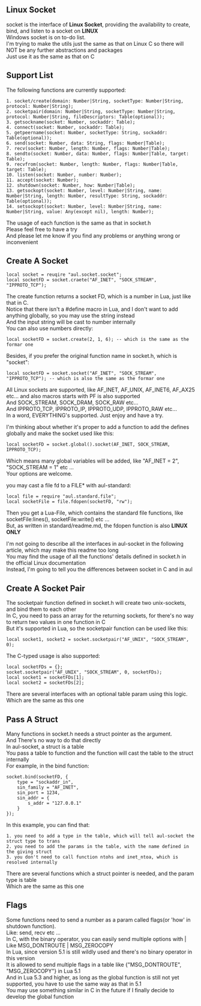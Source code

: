 ## Linux Socket

socket is the interface of <b>Linux Socket</b>, providing the availability to create, bind, and listen to a socket on <b>LINUX</b><br />
Windows socket is on to-do list.<br />
I'm trying to make the utils just the same as that on Linux C so there will NOT be any further abstractions and packages <br />
Just use it as the same as that on C<br />

## Support List

The following functions are currently supported:

    1. socket/create(domain: Number|String, socketType: Number|String, protocol: Number|String);
    2. socketpair(domain: Number|String, socketType: Number|String, protocol: Number|String, fileDescriptors: Table(optional));
    3. getsockname(socket: Number, sockaddr: Table);
    4. connect(socket: Number, sockaddr: Table);
    5. getpeername(socket: Number, socketType: String, sockaddr: Table(optional));
    6. send(socket: Number, data: String, flags: Number|Table);
    7. recv(socket: Number, length: Number, flags: Number|Table);
    8. sendto(socket: Number, data: Number, flags: Number|Table, target: Table);
    9. recvfrom(socket: Number, length: Number, flags: Number|Table, target: Table);
    10. listen(socket: Number, number: Number);
    11. accept(socket: Number);
    12. shutdown(socket: Number, how: Number|Table);
    13. getsockopt(socket: Number, level: Number|String, name: Number|String, length: Number, resultType: String, sockaddr: Table(optional));
    14. setsockopt(socket: Number, level: Number|String, name: Number|String, value: Any(except nil), length: Number);

The usage of each function is the same as that in socket.h<br />
Please feel free to have a try<br />
And please let me know if you find any problems or anything wrong or inconvenient<br />

## Create A Socket

    local socket = reuqire "aul.socket.socket";
    local socketFD = socket.craete("AF_INET", "SOCK_STREAM", "IPPROTO_TCP");

The create function returns a socket FD, which is a number in Lua, just like that in C.<br />
Notice that there isn't a #define macro in Lua, and I don't want to add anything globally, so you may use the string instead<br />
And the input string will be cast to number internally<br />
You can also use numbers directly:

    local socketFD = socket.create(2, 1, 6); -- which is the same as the formar one

Besides, if you prefer the original function name in socket.h, which is "socket":

    local socketFD = socket.socket("AF_INET", "SOCK_STREAM", "IPPROTO_TCP"); -- which is also the same as the formar one

All Linux sockets are supported, like AF_INET, AF_UNIX, AF_INET6, AF_AX25 etc... and also macros starts with PF is also supported<br />
And SOCK_STREAM, SOCK_DRAM, SOCK_RAW etc... <br />
And IPPROTO_TCP, IPPROTO_IP, IPPROTO_UDP, IPPROTO_RAW etc... <br />
In a word, EVERYTHING's supported. Just enjoy and have a try.<br />

I'm thinking about whether it's proper to add a function to add the defines globally and make the socket used like this:

    local socketFD = socket.global().socket(AF_INET, SOCK_STREAM, IPPROTO_TCP);

Which means many global variables will be added, like "AF_INET = 2", "SOCK_STREAM = 1" etc ...<br />
Your options are welcome.<br />

you may cast a file fd to a FILE* with aul-standard:

    local file = require "aul.standard.file";
    local socketFile = file.fdopen(socketFD, "rw");

Then you get a Lua-File, which contains the standard file functions, like socketFile:lines(), socketFile:write() etc ...<br />
But, as written in standard/readme.md, the fdopen function is also <b>LINUX ONLY</b>

I'm not going to describe all the interfaces in aul-socket in the following article, which may make this readme too long<br />
You may find the usage of all the functions' details defined in socket.h in the official Linux documentation<br />
Instead, I'm going to tell you the differences between socket in C and in aul<br />

## Create A Socket Pair

The socketpair function defined in socket.h will create two unix-sockets, and bind them to each other<br />
In C, you need to pass an array for the returning sockets, for there's no way to return two values in one function in C<br />
But it's supported in Lua, so the socketpair function can be used like this:

    local socket1, socket2 = socket.socketpair("AF_UNIX", "SOCK_STREAM", 0);

The C-typed usage is also supported:

    local socketFDs = {};
    socket.socketpair("AF_UNIX", "SOCK_STREAM", 0, socketFDs);
    local socket1 = socketFDs[1];
    local socket2 = socketFDs[2];

There are several interfaces with an optional table param using this logic.<br />
Which are the same as this one<br />

## Pass A Struct

Many functions in socket.h needs a struct pointer as the argument.<br />
And There's no way to do that directly<br />
In aul-socket, a struct is a table<br />
You pass a table to function and the function will cast the table to the struct internally<br />
For example, in the bind function:

    socket.bind(socketFD, {
        type = "sockaddr_in",
        sin_family = "AF_INET",
        sin_port = 1234,
        sin_addr = {
            s_addr = "127.0.0.1"
        }
    });

In this example, you can find that:

    1. you need to add a type in the table, which will tell aul-socket the struct type to trans
    2. you need to add the params in the table, with the name defined in the giving struct
    3. you don't need to call function ntohs and inet_ntoa, which is resolved internally

There are several functions which a struct pointer is needed, and the param type is table<br />
Which are the same as this one<br />

## Flags

Some functions need to send a number as a param called flags(or 'how' in shutdown function).<br />
Like: send, recv etc ... <br />
In C, with the binary operator, you can easily send multiple options with |<br />
Like MSG_DONTROUTE | MSG_ZEROCOPY<br />
In Lua, since version 5.1 is still wildly used and there's no binary operator in this version<br />
It is allowed to send multiple flags in a table like {"MSG_DONTROUTE", "MSG_ZEROCOPY"} in Lua 5.1<br />
And in Lua 5.3 and higher, as long as the global function is still not yet supported, you have to use the same way as that in 5.1<br />
You may use something similar in C in the future if I finally decide to develop the global function<br />
